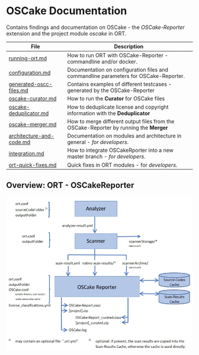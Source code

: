 # OSCake Documentation
Contains findings and documentation on OSCake - the *OSCake-Reporter* extension and the project module *oscake* in ORT.

| File          | Description                                                           |
| ------------------- | --------------------------------------------------------------------- |
| [running-ort.md] | How to run ORT with OSCake-Reporter - commandline and/or docker. |
| [configuration.md] | Documentation on configuration files and commandline parameters for OSCake-Reporter. |
| [generated-oscc-files.md] | Contains examples of different testcases - generated by the OSCake-Reporter |
| [oscake-curator.md] | How to run the **Curator** for OSCake files |
| [oscake-deduplicator.md] | How to deduplicate license and copyright information with the **Deduplicator**|
| [oscake-merger.md] | How to merge different output files from the OSCake-Reporter by running the **Merger**|
| [architecture-and-code.md] | Documentation on modules and architecture in general - *for developers*. |
| [integration.md] | How to integrate OSCakeRporter into a new master branch - *for developers*. |
| [ort-quick-fixes.md] | Quick fixes in ORT modules  - for *developers*. |

[running-ort.md]: ./docs/running-ort.md
[configuration.md]: ./docs/configuration.md
[generated-oscc-files.md]: ./docs/generated-oscc-files.md
[oscake-curator.md]: ./docs/curations.md
[oscake-deduplicator.md]: ./docs/deduplicator.md
[oscake-merger.md]: ./docs/oscake-merger.md
[architecture-and-code.md]: ./docs/architecture-and-code.md
[integration.md]: ./docs/integration.md
[ort-quick-fixes.md]: ./docs/ort-quick-fixes.md


## Overview: ORT - OSCakeReporter
[overview]: ./docs/images/overview.jpg
![Overview][overview]
